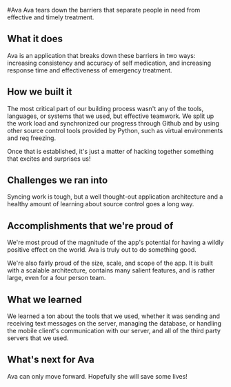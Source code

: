 #Ava
Ava tears down the barriers that separate people in need from effective and timely treatment.

## What it does
Ava is an application that breaks down these barriers in two ways: increasing consistency and accuracy of self medication, and increasing response time and effectiveness of emergency treatment.

## How we built it
The most critical part of our building process wasn't any of the tools, languages, or systems that we used, but effective teamwork.  We split up the work load and synchronized our progress through Github and by using other source control tools provided by Python, such as virtual environments and req freezing.

Once that is established, it's just a matter of hacking together something that excites and surprises us!  

## Challenges we ran into
Syncing work is tough, but a well thought-out application architecture and a healthy amount of learning about source control goes a long way.  

## Accomplishments that we're proud of
We're most proud of the magnitude of the app's potential for having a wildly positive effect on the world.  Ava is truly out to do something good.  

We're also fairly proud of the size, scale, and scope of the app.  It is built with a scalable architecture, contains many salient features, and is rather large, even for a four person team.

## What we learned
We learned a ton about the tools that we used, whether it was sending and receiving text messages on the server, managing the database, or handling the mobile client's communication with our server, and all of the third party servers that we used. 

## What's next for Ava
Ava can only move forward.  Hopefully she will save some lives!